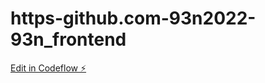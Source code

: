 # https-github.com-93n2022-93n_frontend

[Edit in Codeflow ⚡️](https://stackblitz.com/~/github.com/93n2022/https-github.com-93n2022-93n_frontend)